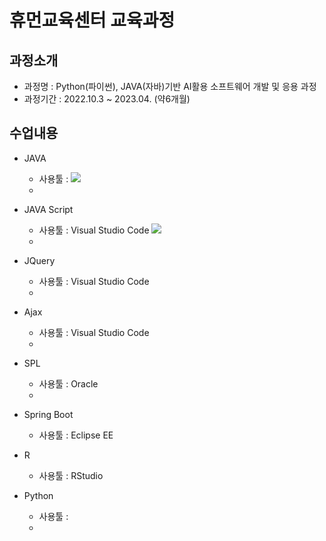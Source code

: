 # 휴먼교육센터 교육과정
## 과정소개
- 과정명 : Python(파이썬), JAVA(자바)기반 AI활용 소프트웨어 개발 및 응용 과정
- 과정기간 : 2022.10.3 ~ 2023.04. (약6개월)

## 수업내용
- JAVA
    - 사용툴 : <img src="https://img.shields.io/badge/EclipseSE-007396?style=for-the-badge&logo=Eclipse%20IDE&logoColor=white">
    - 


- JAVA Script
    - 사용툴 : Visual Studio Code
              <img src="https://img.shields.io/badge/Visual%20Studio%20Code-007396?style=flat-square&logo=Visual%20Studio%20Code&logoColor=white"/>
    -

- JQuery
    - 사용툴 : Visual Studio Code
    -

- Ajax
    - 사용툴 : Visual Studio Code    
    -

- SPL
    - 사용툴 : Oracle
    -


- Spring Boot
    - 사용툴 : Eclipse EE

- R
    - 사용툴 : RStudio

- Python
    - 사용툴 : 
    - 